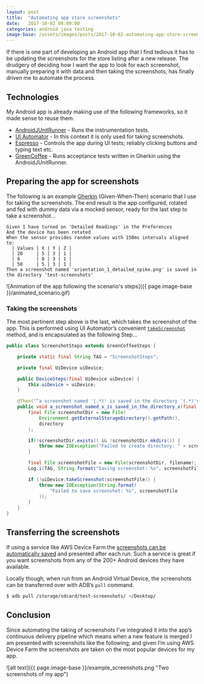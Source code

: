 ```yaml
---
layout: post
title:  "Automating app store screenshots"
date:   2017-10-02 00:00:00
categories: android java testing
image-base: /assets/images/posts/2017-10-02-automating-app-store-screenshots
---
```


If there is one part of developing an Android app that I find tedious it has to be updating the screenshots for the store listing after a new release. The drudgery of deciding how I want the app to look for each screenshot, manually preparing it with data and then taking the screenshots, has finally driven me to automate the process.

## Technologies

My Android app is already making use of the following frameworks, so it made sense to reuse them.

- [AndroidJUnitRunner](https://developer.android.com/training/testing/junit-runner.html) - Runs the instrumentation tests.
- [UI Automator](https://developer.android.com/training/testing/ui-automator.html) - In this context it is only used for taking screenshots.
- [Espresso](https://developer.android.com/training/testing/espresso/index.html) - Controls the app during UI tests; reliably clicking buttons and typing text etc.
- [GreenCoffee](https://github.com/mauriciotogneri/green-coffee) - Runs acceptance tests written in Gherkin using the AndroidJUnitRunner.

## Preparing the app for screenshots

The following is an example [Gherkin](https://en.wikipedia.org/wiki/Cucumber_(software)#Gherkin_language) (Given-When-Then) scenario that I use for taking the screenshots. The end result is the app configured, rotated and fed with dummy data via a mocked sensor, ready for the last step to take a screenshot…

```cucumber
Given I have turned on 'Detailed Readings' in the Preferences
And the device has been rotated
When the sensor provides random values with 150ms intervals aligned to:
  | Values | X | Y | Z |
  | 20     | 5 | 3 | 1 |
  | 6      | 8 | 3 | 1 |
  | 50     | 5 | 3 | 1 |
Then a screenshot named 'orientation_1_detailed_spike.png' is saved in the directory 'test-screenshots'
```

![Animation of the app following the scenario's steps]({{ page.image-base }}/animated_scenario.gif)

### Taking the screenshots

The most pertinent step above is the last, which takes the screenshot of the app. This is performed using UI Automator’s convenient [`takeScreenshot`](https://developer.android.com/reference/android/support/test/uiautomator/UiDevice.html#takeScreenshot%28java.io.File%29) method, and is encapsulated as the following Step…

```java
public class ScreenshotSteps extends GreenCoffeeSteps {

    private static final String TAG = "ScreenshotSteps";

    private final UiDevice uiDevice;

    public DeviceSteps(final UiDevice uiDevice) {
        this.uiDevice = uiDevice;
    }

    @Then("^a screenshot named '(.*)' is saved in the directory '(.*)'$")
    public void a_screenshot_named_x_is_saved_in_the_directory_x(final String filename, final String directory) throws Exception {
        final File screenshotDir = new File(
            Environment.getExternalStorageDirectory().getPath(),
            directory
        );

        if(!screenshotDir.exists() && !screenshotDir.mkdirs()) {
            throw new IOException("Failed to create directory: " + screenshotDir);
        }

        final File screenshotFile = new File(screenshotDir, filename);
        Log.i(TAG, String.format("Saving screenshot: %s", screenshotFile));

        if (!uiDevice.takeScreenshot(screenshotFile)) {
            throw new IOException(String.format(
                "Failed to save screenshot: %s", screenshotFile
            ));
        }
    }
}
```

## Transferring the screenshots

If using a service like AWS Device Farm the [screenshots can be automatically saved](http://docs.aws.amazon.com/devicefarm/latest/developerguide/test-types-android-instrumentation.html#test-types-android-instrumentation-screenshots) and presented after each run. Such a service is great if you want screenshots from any of the 200+ Android devices they have available.

Locally though, when run from an Android Virtual Device, the screenshots can be transferred over with ADB’s `pull` command.

```bash
$ adb pull /storage/sdcard/test-screenshots/ ~/Desktop/
```

## Conclusion
Since automating the taking of screenshots I’ve integrated it into the app’s continuous delivery pipeline which means when a new feature is merged I am presented with screenshots like the following; and given I’m using AWS Device Farm the screenshots are taken on the most popular devices for my app.

![alt text]({{ page.image-base }}/example_screenshots.png "Two screenshots of my app")
